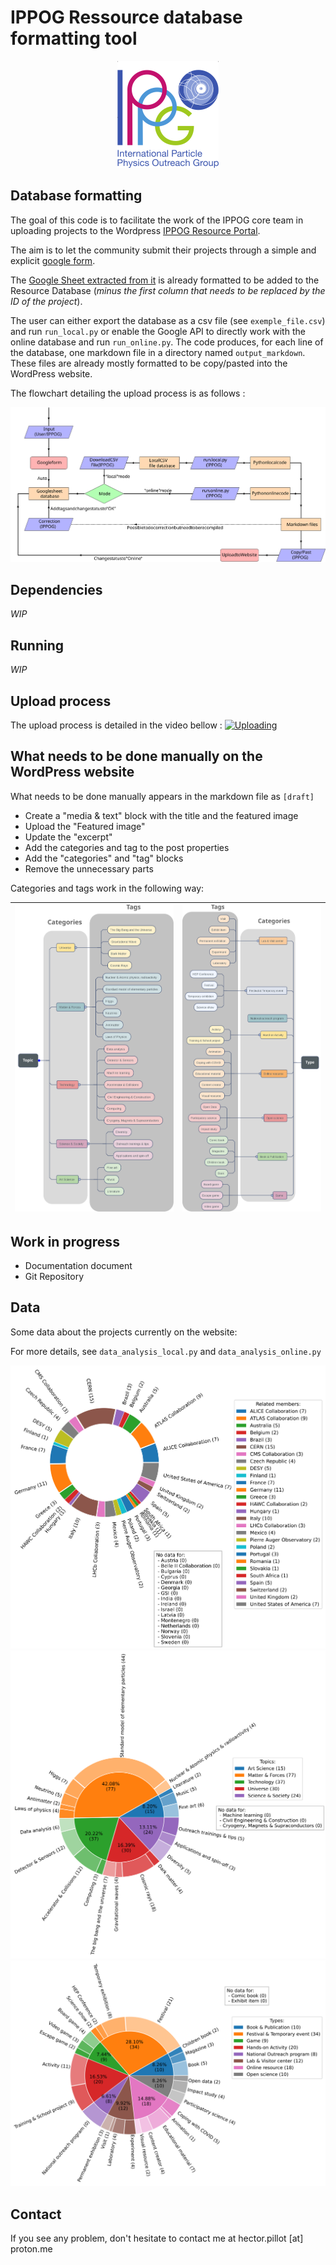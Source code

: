 # IPPOG Ressource database formatting tool

<p align="center">
  <a href="https://ippog-resources-portal.web.cern.ch/">
    <img src="media/IPPOG_logo.png" alt="IPPOG logo">
  </a>
</p>

## Database formatting

The goal of this code is to facilitate the work of the IPPOG core team in uploading projects to the Wordpress [IPPOG Resource Portal](https://ippog-resources-portal.web.cern.ch/).

The aim is to let the community submit their projects through a simple and explicit [google form](https://forms.gle/tp2t45JroU8sFffH9).

The [Google Sheet extracted from it](https://docs.google.com/spreadsheets/d/1x_SdxdlHwG8chH77WqrTAAgijY2XBY3nPIi2p3TKqzs/edit?usp=sharing) is already formatted to be added to the Resource Database (*minus the first column that needs to be replaced by the ID of the project*).

The user can either export the database as a csv file (see `exemple_file.csv`) and run `run_local.py` or enable the Google API to directly work with the online database and run `run_online.py`. The code produces, for each line of the database, one markdown file in a directory named `output_markdown`. These files are already mostly formatted to be copy/pasted into the WordPress website.

The flowchart detailing the upload process is as follows :

![Flowchart](media/Flowchart.svg)

## Dependencies
*WIP*

## Running
*WIP*

## Upload process
The upload process is detailed in the video bellow : 
[![Uploading](https://img.youtube.com/vi/OQ6QYBG_MYU/0.jpg)](https://www.youtube.com/watch?v=OQ6QYBG_MYU)

## What needs to be done manually on the WordPress website
What needs to be done manually appears in the markdown file as `[draft]`
- Create a "media & text" block with the title and the featured image
- Upload the "Featured image"
- Update the "excerpt"
- Add the categories and tag to the post properties
- Add the "categories" and "tag" blocks
- Remove the unnecessary parts

Categories and tags work in the following way:

| ![Topics category](media/Topics_category.svg) | ![Types category](media/Types_category.svg) |
| - | - |

## Work in progress
- Documentation document
- Git Repository

## Data
Some data about the projects currently on the website: 

For more details, see `data_analysis_local.py` and `data_analysis_online.py`

![Related members data](media/data/Related_members.svg)
![Topics data](media/data/topics.svg)
![Types data](media/data/types.svg)

## Contact
If you see any problem, don't hesitate to contact me at hector.pillot [at] proton.me
